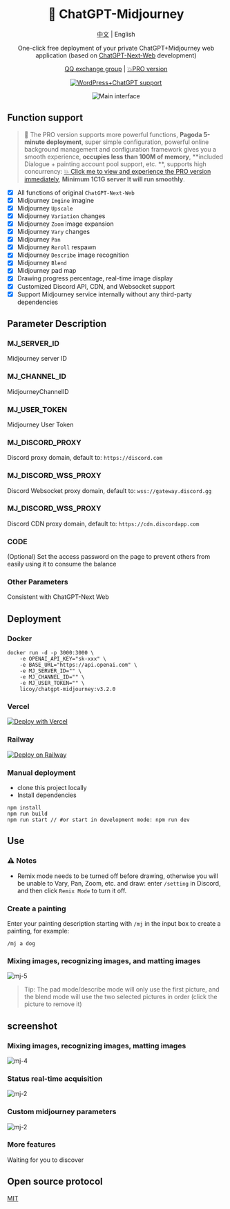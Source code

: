 <div align="center">

<h1 align="center">🍭 ChatGPT-Midjourney</h1>

[中文](./README.md) | English

One-click free deployment of your private ChatGPT+Midjourney web application (based on [ChatGPT-Next-Web](https://github.com/Yidadaa/ChatGPT-Next-Web) development)

[QQ exchange group](https://github.com/Licoy/ChatGPT-Midjourney/issues/30) | [💥PRO version](https://github.com/Licoy/ChatGPT-Midjourney-Pro)

[![WordPress+ChatGPT support](https://img.shields.io/badge/WordPress-AIGC%20deployment-red.svg?logo=wordpress&logoColor=red)](https://github.com/Licoy/wordpress-theme-puock)

![Main interface](./docs/images/cover.png)

</div>

## Function support
> 🍭 The PRO version supports more powerful functions, **Pagoda 5-minute deployment**, super simple configuration, powerful online background management and configuration framework gives you a smooth experience, **occupies less than 100M of memory**, **included Dialogue + painting account pool support, etc. **, supports high concurrency: [💥 Click me to view and experience the PRO version immediately](https://github.com/Licoy/ChatGPT-Midjourney-Pro), **Minimum 1C1G server It will run smoothly**.

- [x] All functions of original `ChatGPT-Next-Web`
- [x] Midjourney `Imgine` imagine
- [x] Midjourney `Upscale`
- [x] Midjourney `Variation` changes
- [x] Midjourney `Zoom` image expansion
- [x] Midjourney `Vary` changes
- [x] Midjourney `Pan`
- [x] Midjourney `Reroll` respawn
- [x] Midjourney `Describe` image recognition
- [x] Midjourney `Blend`
- [x] Midjourney pad map
- [x] Drawing progress percentage, real-time image display
- [x] Customized Discord API, CDN, and Websocket support
- [x] Support Midjourney service internally without any third-party dependencies

## Parameter Description
### MJ_SERVER_ID
Midjourney server ID
### MJ_CHANNEL_ID
MidjourneyChannelID
### MJ_USER_TOKEN
Midjourney User Token
### MJ_DISCORD_PROXY
Discord proxy domain, default to: `https://discord.com`
### MJ_DISCORD_WSS_PROXY
Discord Websocket proxy domain, default to: `wss://gateway.discord.gg`
### MJ_DISCORD_WSS_PROXY
Discord CDN proxy domain, default to: `https://cdn.discordapp.com`
### CODE
(Optional) Set the access password on the page to prevent others from easily using it to consume the balance
### Other Parameters
Consistent with ChatGPT-Next Web

## Deployment
### Docker
```shell
docker run -d -p 3000:3000 \
    -e OPENAI_API_KEY="sk-xxx" \
    -e BASE_URL="https://api.openai.com" \
    -e MJ_SERVER_ID="" \
    -e MJ_CHANNEL_ID="" \
    -e MJ_USER_TOKEN="" \
    licoy/chatgpt-midjourney:v3.2.0
```
### Vercel
[![Deploy with Vercel](https://vercel.com/button)](https://vercel.com/new/clone?repository-url=https%3A%2F%2Fgithub.com%2FLicoy%2FChatGPT-Midjourney&env=OPENAI_API_KEY&env=MJ_SERVER_ID&env=MJ_CHANNEL_ID&env=MJ_USER_TOKEN&env=CODE&project-name=chatgpt-midjourney&repository-name=ChatGPT-Midjourney)
### Railway
[![Deploy on Railway](https://railway.app/button.svg)](https://railway.app/template/1g6vDL?referralCode=vvEj-K)
### Manual deployment
- clone this project locally
- Install dependencies
```shell
npm install
npm run build
npm run start // #or start in development mode: npm run dev
```
## Use
### ⚠ Notes
- Remix mode needs to be turned off before drawing, otherwise you will be unable to Vary, Pan, Zoom, etc. and draw: enter `/setting` in Discord, and then click `Remix Mode` to turn it off.
### Create a painting
Enter your painting description starting with `/mj` in the input box to create a painting, for example:
```
/mj a dog
```
### Mixing images, recognizing images, and matting images
![mj-5](./docs/images/mj-5.png)
> Tip: The pad mode/describe mode will only use the first picture, and the blend mode will use the two selected pictures in order (click the picture to remove it)

## screenshot
### Mixing images, recognizing images, matting images
![mj-4](./docs/images/mj-4.png)
### Status real-time acquisition
![mj-2](./docs/images/mj-1.png)
### Custom midjourney parameters
![mj-2](./docs/images/mj-2.png)
### More features
Waiting for you to discover

## Open source protocol
[MIT](./LICENSE)
